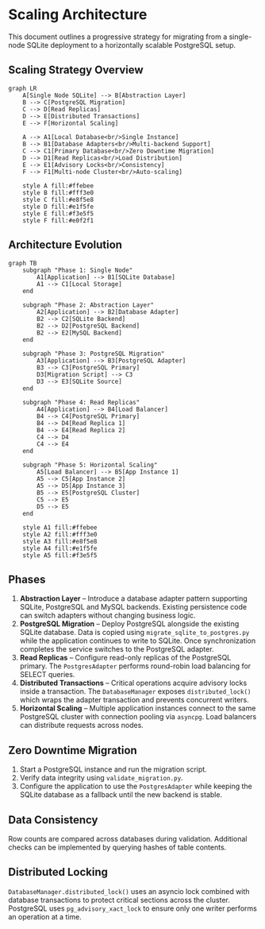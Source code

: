 # Scaling Architecture

This document outlines a progressive strategy for migrating from a single-node
SQLite deployment to a horizontally scalable PostgreSQL setup.

## Scaling Strategy Overview

```mermaid
graph LR
    A[Single Node SQLite] --> B[Abstraction Layer]
    B --> C[PostgreSQL Migration]
    C --> D[Read Replicas]
    D --> E[Distributed Transactions]
    E --> F[Horizontal Scaling]
    
    A --> A1[Local Database<br/>Single Instance]
    B --> B1[Database Adapters<br/>Multi-backend Support]
    C --> C1[Primary Database<br/>Zero Downtime Migration]
    D --> D1[Read Replicas<br/>Load Distribution]
    E --> E1[Advisory Locks<br/>Consistency]
    F --> F1[Multi-node Cluster<br/>Auto-scaling]
    
    style A fill:#ffebee
    style B fill:#fff3e0
    style C fill:#e8f5e8
    style D fill:#e1f5fe
    style E fill:#f3e5f5
    style F fill:#e0f2f1
```

## Architecture Evolution

```mermaid
graph TB
    subgraph "Phase 1: Single Node"
        A1[Application] --> B1[SQLite Database]
        A1 --> C1[Local Storage]
    end
    
    subgraph "Phase 2: Abstraction Layer"
        A2[Application] --> B2[Database Adapter]
        B2 --> C2[SQLite Backend]
        B2 --> D2[PostgreSQL Backend]
        B2 --> E2[MySQL Backend]
    end
    
    subgraph "Phase 3: PostgreSQL Migration"
        A3[Application] --> B3[PostgreSQL Adapter]
        B3 --> C3[PostgreSQL Primary]
        D3[Migration Script] --> C3
        D3 --> E3[SQLite Source]
    end
    
    subgraph "Phase 4: Read Replicas"
        A4[Application] --> B4[Load Balancer]
        B4 --> C4[PostgreSQL Primary]
        B4 --> D4[Read Replica 1]
        B4 --> E4[Read Replica 2]
        C4 --> D4
        C4 --> E4
    end
    
    subgraph "Phase 5: Horizontal Scaling"
        A5[Load Balancer] --> B5[App Instance 1]
        A5 --> C5[App Instance 2]
        A5 --> D5[App Instance 3]
        B5 --> E5[PostgreSQL Cluster]
        C5 --> E5
        D5 --> E5
    end
    
    style A1 fill:#ffebee
    style A2 fill:#fff3e0
    style A3 fill:#e8f5e8
    style A4 fill:#e1f5fe
    style A5 fill:#f3e5f5
```

## Phases

1. **Abstraction Layer** – Introduce a database adapter pattern supporting
   SQLite, PostgreSQL and MySQL backends.  Existing persistence code can switch
   adapters without changing business logic.
2. **PostgreSQL Migration** – Deploy PostgreSQL alongside the existing SQLite
   database.  Data is copied using `migrate_sqlite_to_postgres.py` while the
   application continues to write to SQLite.  Once synchronization completes the
   service switches to the PostgreSQL adapter.
3. **Read Replicas** – Configure read-only replicas of the PostgreSQL primary.
   The `PostgresAdapter` performs round-robin load balancing for SELECT queries.
4. **Distributed Transactions** – Critical operations acquire advisory locks
   inside a transaction.  The `DatabaseManager` exposes `distributed_lock()`
   which wraps the adapter transaction and prevents concurrent writers.
5. **Horizontal Scaling** – Multiple application instances connect to the same
   PostgreSQL cluster with connection pooling via `asyncpg`.  Load balancers can
   distribute requests across nodes.

## Zero Downtime Migration

1. Start a PostgreSQL instance and run the migration script.
2. Verify data integrity using `validate_migration.py`.
3. Configure the application to use the `PostgresAdapter` while keeping the
   SQLite database as a fallback until the new backend is stable.

## Data Consistency

Row counts are compared across databases during validation.  Additional checks
can be implemented by querying hashes of table contents.

## Distributed Locking

`DatabaseManager.distributed_lock()` uses an asyncio lock combined with database
transactions to protect critical sections across the cluster.  PostgreSQL uses
`pg_advisory_xact_lock` to ensure only one writer performs an operation at a
time.

